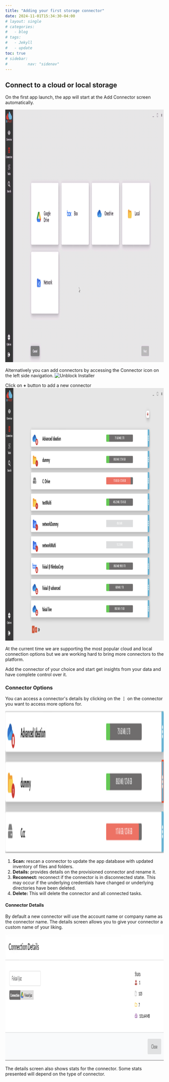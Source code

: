 ```yaml
---
title: "Adding your first storage connector"
date: 2024-11-01T15:34:30-04:00
# layout: single
# categories:
#   - blog
# tags:
#   - Jekyll
#   - update
toc: true
# sidebar:
#         nav: "sidenav"
---
```


## Connect to a cloud or local storage

On the first app launch, the app will start at the Add Connector screen automatically. 

<img src="/assets/images/addConnector.png" alt="Unblock Installer" width="650" height="800"/>


Alternatively you can add connectors by accessing the Connector icon on the left side navigation.  <img src="/assets/images/connectorIcon.png" alt="Unblock Installer" width="30" height="30"/>

Click on **+** button to add a new connector
<img src="/assets/images/connectorScreen2.png" alt="Unblock Installer" width="650" height="800"/>


At the current time we are supporting the most popular cloud and local connection options but we are working hard to bring more connectors to the platform.

Add the connector of your choice and start get insights from your data and have complete control over it.


### Connector Options

You can access a connector's details by clicking on the **⋮** on the connector you want to access more options for.

<img src="/assets/images/connectors.png" alt="Unblock Installer" width="750" height="450"/>

1. **Scan:** rescan a connector to update the app database with updated inventory of files and folders.
2. **Details:** provides details on the provisioned connector and rename it.
3. **Reconnect:** reconnect if the connector is in disconnected state. This may occur if the underlying credentials have changed or underlying directories have been deleted.
4. **Delete:** This will delete the connector and all connected tasks. 


#### Connector Details

By default a new connector will use the account name or company name as the connector name. The details screen allows you to give your connector a custom name of your liking.

<img src="/assets/images/connectorDetails.png" alt="Unblock Installer" width="750" height="400"/>

The details screen also shows stats for the connector. Some stats presented will depend on the type of connector. 